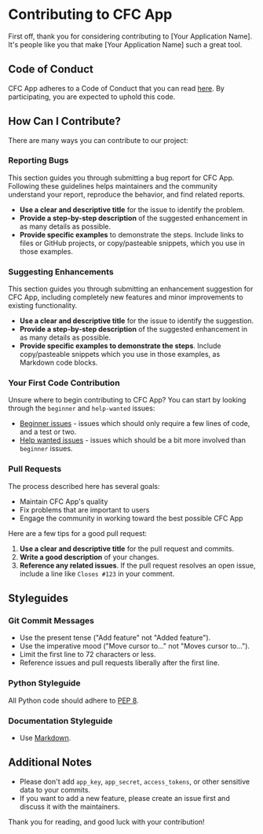 # Contributing to CFC App

First off, thank you for considering contributing to [Your Application Name]. It's people like you that make [Your Application Name] such a great tool.

## Code of Conduct

CFC App adheres to a Code of Conduct that you can read [here](LINK_TO_CODE_OF_CONDUCT). By participating, you are expected to uphold this code.

## How Can I Contribute?

There are many ways you can contribute to our project:

### Reporting Bugs

This section guides you through submitting a bug report for CFC App. Following these guidelines helps maintainers and the community understand your report, reproduce the behavior, and find related reports.

- **Use a clear and descriptive title** for the issue to identify the problem.
- **Provide a step-by-step description** of the suggested enhancement in as many details as possible.
- **Provide specific examples** to demonstrate the steps. Include links to files or GitHub projects, or copy/pasteable snippets, which you use in those examples.

### Suggesting Enhancements

This section guides you through submitting an enhancement suggestion for CFC App, including completely new features and minor improvements to existing functionality.

- **Use a clear and descriptive title** for the issue to identify the suggestion.
- **Provide a step-by-step description** of the suggested enhancement in as many details as possible.
- **Provide specific examples to demonstrate the steps**. Include copy/pasteable snippets which you use in those examples, as Markdown code blocks.

### Your First Code Contribution

Unsure where to begin contributing to CFC App? You can start by looking through the `beginner` and `help-wanted` issues:

- [Beginner issues](https://github.com/[YourGitHub]/[YourRepository]/labels/beginner) - issues which should only require a few lines of code, and a test or two.
- [Help wanted issues](https://github.com/[YourGitHub]/[YourRepository]/labels/help%20wanted) - issues which should be a bit more involved than `beginner` issues.

### Pull Requests

The process described here has several goals:

- Maintain CFC App's quality
- Fix problems that are important to users
- Engage the community in working toward the best possible CFC App

Here are a few tips for a good pull request:

1. **Use a clear and descriptive title** for the pull request and commits.
2. **Write a good description** of your changes.
3. **Reference any related issues**. If the pull request resolves an open issue, include a line like `Closes #123` in your comment.

## Styleguides

### Git Commit Messages

- Use the present tense ("Add feature" not "Added feature").
- Use the imperative mood ("Move cursor to..." not "Moves cursor to...").
- Limit the first line to 72 characters or less.
- Reference issues and pull requests liberally after the first line.

### Python Styleguide

All Python code should adhere to [PEP 8](https://www.python.org/dev/peps/pep-0008/).

### Documentation Styleguide

- Use [Markdown](https://daringfireball.net/projects/markdown/).

## Additional Notes

- Please don't add `app_key`, `app_secret`, `access_tokens`, or other sensitive data to your commits.
- If you want to add a new feature, please create an issue first and discuss it with the maintainers.

Thank you for reading, and good luck with your contribution!

